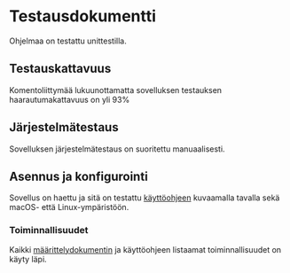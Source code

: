# Testausdokumentti

Ohjelmaa on testattu unittestilla.

## Testauskattavuus

Komentoliittymää lukuunottamatta sovelluksen testauksen haarautumakattavuus on yli 93%

## Järjestelmätestaus

Sovelluksen järjestelmätestaus on suoritettu manuaalisesti.

## Asennus ja konfigurointi

Sovellus on haettu ja sitä on testattu [käyttöohjeen](./kayttoohje.md) kuvaamalla tavalla sekä macOS- että Linux-ympäristöön.

### Toiminnallisuudet

Kaikki [määrittelydokumentin](./vaatimusmaarittely.md) ja käyttöohjeen listaamat toiminnallisuudet on käyty läpi.
